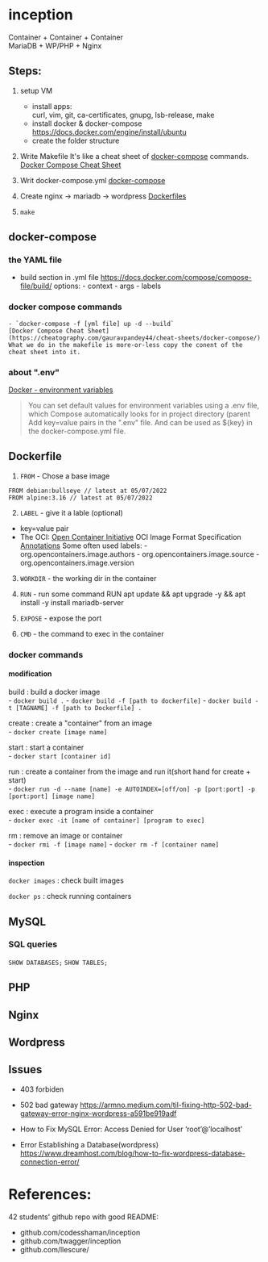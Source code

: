 # inception

Container + Container + Container  
MariaDB + WP/PHP + Nginx

## Steps:
1. setup VM
	- install apps:  
	curl, vim, git, ca-certificates, gnupg, lsb-release, make  
	- install docker & docker-compose  
	https://docs.docker.com/engine/install/ubuntu  
	- create the folder structure  

2. Write Makefile
It's like a cheat sheet of [docker-compose](#docker-compose) commands. [Docker Compose Cheat Sheet](https://cheatography.com/gauravpandey44/cheat-sheets/docker-compose/)  

3. Writ docker-compose.yml
[docker-compose](#docker-compose)

4. Create nginx -> mariadb -> wordpress
[Dockerfiles](#dockerfile)

5. `make`


## docker-compose
### the YAML file
- build section in .yml file
	https://docs.docker.com/compose/compose-file/build/
	options:
		- context
		- args
		- labels
### docker compose commands
	- `docker-compose -f [yml file] up -d --build`
	[Docker Compose Cheat Sheet](https://cheatography.com/gauravpandey44/cheat-sheets/docker-compose/)
	What we do in the makefile is more-or-less copy the conent of the cheat sheet into it.
### about ".env"
[Docker - environment variables](https://docs.docker.com/compose/environment-variables/)
> You can set default values for environment variables using a .env file, which Compose automatically looks for in project directory (parent 
Add key=value pairs in the ".env" file. And can be used as ${key} in the docker-compose.yml file.

## Dockerfile

1. `FROM` - Chose a base image
```
FROM debian:bullseye // latest at 05/07/2022
FROM alpine:3.16 // latest at 05/07/2022
```

2. `LABEL` - give it a lable (optional)
- key=value pair
- The OCI:
	[Open Container Initiative](opencontainers.org)
	OCI Image Format Specification
	[Annotations](https://github.com/opencontainers/image-spec/blob/main/annotations.md)
	Some often used labels:
		- org.opencontainers.image.authors
		- org.opencontainers.image.source
		- org.opencontainers.image.version

3. `WORKDIR` - the working dir in the container

4. `RUN` - run some command
RUN apt update && apt upgrade -y && apt install -y install mariadb-server

5. `EXPOSE` - expose the port

6. `CMD` - the command to exec in the container

### docker commands

#### modification
build : build a docker image  
	- `docker build .`
	- `docker build -f [path to dockerfile]`
	- `docker build -t [TAGNAME] -f [path to Dockerfile] .`

create : create a "container" from an image  
	- `docker create [image name]`

start : start a container  
	- `docker start [container id]`

run : create a container from the image and run it(short hand for create + start)  
	- `docker run -d --name [name] -e AUTOINDEX=[off/on] -p [port:port] -p [port:port] [image name]`

exec : execute a program inside a container  
	- `docker exec -it [name of container] [program to exec]`

rm : remove an image or container  
	- `docker rmi -f [image name]`
	- `docker rm -f [container name]`

#### inspection

`docker images` : check built images

`docker ps` : check running containers

## MySQL

### SQL queries
`SHOW DATABASES;`
`SHOW TABLES;`

## PHP

## Nginx

## Wordpress

## Issues
- 403 forbiden
- 502 bad gateway
https://armno.medium.com/til-fixing-http-502-bad-gateway-error-nginx-wordpress-a591be919adf

- How to Fix MySQL Error: Access Denied for User ‘root’@’localhost’

- Error Establishing a Database(wordpress)
https://www.dreamhost.com/blog/how-to-fix-wordpress-database-connection-error/

# References:
42 students' github repo with good README:
- github.com/codesshaman/inception
- github.com/twagger/inception
- github.com/llescure/


